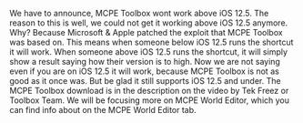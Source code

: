 We have to announce, MCPE Toolbox wont work above iOS 12.5.
The reason to this is well, we could not get it working above iOS 12.5 anymore.
Why?
Because Microsoft & Apple patched the exploit that MCPE Toolbox was based on.
This means when someone below iOS 12.5 runs the shortcut it will work. When someone above iOS 12.5 runs the shortcut, it will simply show a result saying how their version is to high. Now we are not saying even if you are on iOS 12.5 it will work, because MCPE Toolbox is not as good as it once was. But be glad it still supports iOS 12.5 and under. The MCPE Toolbox download is in the description on the video by Tek Freez or Toolbox Team.
We will be focusing more on MCPE World Editor, which you can find info about on the MCPE World Editor tab.
